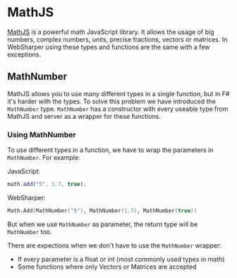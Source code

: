 # MathJS

[MathJS](http://mathjs.org/) is a powerful math JavaScript library. It allows the usage of big numbers, complex numbers, units, precise fractions, vectors or matrices. In WebSharper using these types and functions are the same with a few exceptions.

## MathNumber

MathJS allows you to use many different types in a single function, but in F# it's harder with the types. To solve this problem we have introduced the `MathNumber` type. `MathNumber` has a constructor with every useable type from MathJS and server as a wrapper for these functions.

### Using MathNumber

To use different types in a function, we have to wrap the parameters in `MathNumber`. For example:

JavaScript:
```js
math.add("5", 1.7, true);
```

WebSharper:
```fsharp
Math.Add(MathNumber("5"), MathNumber(1.7), MathNumber(true))
```

But when we use `MathNumber` as parameter, the return type will be `MathNumber` too.

There are expections when we don't have to use the `MathNumber` wrapper:
* If every parameter is a float or int (most commonly used types in math)
* Some functions where only Vectors or Matrices are accepted